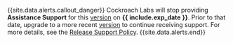{{site.data.alerts.callout_danger}}
Cockroach Labs will stop providing <strong>Assistance Support</strong> for this [version](cluster-settings.html#setting-version) on <strong>{{ include.exp_date }}</strong>. Prior to that date, upgrade to a more recent [version](cluster-settings.html#setting-version) to continue receiving support. For more details, see the <a href="https://www.cockroachlabs.com/docs/releases/release-support-policy.html">Release Support Policy</a>.
{{site.data.alerts.end}}
